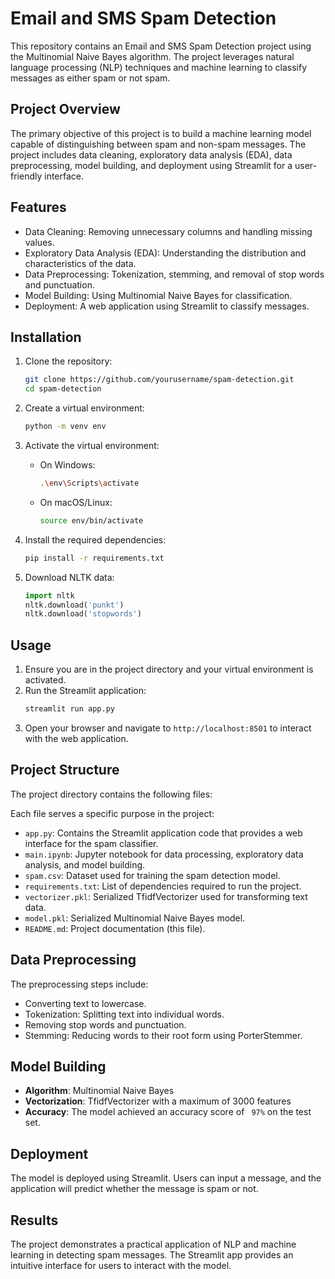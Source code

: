 # Email and SMS Spam Detection

This repository contains an Email and SMS Spam Detection project using the Multinomial Naive Bayes algorithm. The project leverages natural language processing (NLP) techniques and machine learning to classify messages as either spam or not spam.

## Project Overview

The primary objective of this project is to build a machine learning model capable of distinguishing between spam and non-spam messages. The project includes data cleaning, exploratory data analysis (EDA), data preprocessing, model building, and deployment using Streamlit for a user-friendly interface.

## Features

- Data Cleaning: Removing unnecessary columns and handling missing values.
- Exploratory Data Analysis (EDA): Understanding the distribution and characteristics of the data.
- Data Preprocessing: Tokenization, stemming, and removal of stop words and punctuation.
- Model Building: Using Multinomial Naive Bayes for classification.
- Deployment: A web application using Streamlit to classify messages.

## Installation

1. Clone the repository:
    ```bash
    git clone https://github.com/yourusername/spam-detection.git
    cd spam-detection
    ```

2. Create a virtual environment:
    ```bash
    python -m venv env
    ```

3. Activate the virtual environment:
    - On Windows:
        ```bash
        .\env\Scripts\activate
        ```
    - On macOS/Linux:
        ```bash
        source env/bin/activate
        ```

4. Install the required dependencies:
    ```bash
    pip install -r requirements.txt
    ```

5. Download NLTK data:
    ```python
    import nltk
    nltk.download('punkt')
    nltk.download('stopwords')
    ```

## Usage

1. Ensure you are in the project directory and your virtual environment is activated.
2. Run the Streamlit application:
    ```bash
    streamlit run app.py
    ```
3. Open your browser and navigate to `http://localhost:8501` to interact with the web application.

## Project Structure
The project directory contains the following files:

Each file serves a specific purpose in the project:
- `app.py`: Contains the Streamlit application code that provides a web interface for the spam classifier.
- `main.ipynb`: Jupyter notebook for data processing, exploratory data analysis, and model building.
- `spam.csv`: Dataset used for training the spam detection model.
- `requirements.txt`: List of dependencies required to run the project.
- `vectorizer.pkl`: Serialized TfidfVectorizer used for transforming text data.
- `model.pkl`: Serialized Multinomial Naive Bayes model.
- `README.md`: Project documentation (this file).

## Data Preprocessing

The preprocessing steps include:

- Converting text to lowercase.
- Tokenization: Splitting text into individual words.
- Removing stop words and punctuation.
- Stemming: Reducing words to their root form using PorterStemmer.

## Model Building

- **Algorithm**: Multinomial Naive Bayes
- **Vectorization**: TfidfVectorizer with a maximum of 3000 features
- **Accuracy**: The model achieved an accuracy score of ` 97%` on the test set.

## Deployment

The model is deployed using Streamlit. Users can input a message, and the application will predict whether the message is spam or not.

## Results

The project demonstrates a practical application of NLP and machine learning in detecting spam messages. The Streamlit app provides an intuitive interface for users to interact with the model.





